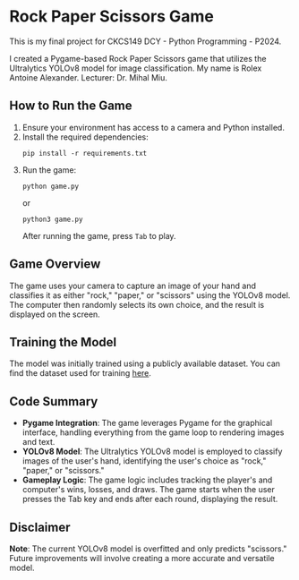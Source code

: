 # Rock Paper Scissors Game

This is my final project for CKCS149 DCY - Python Programming - P2024.

I created a Pygame-based Rock Paper Scissors game that utilizes the Ultralytics YOLOv8 model for image classification. My name is Rolex Antoine Alexander. Lecturer: Dr. Mihal Miu.

## How to Run the Game

1. Ensure your environment has access to a camera and Python installed.
2. Install the required dependencies:
   ```
   pip install -r requirements.txt
   ```
3. Run the game:
   ```
   python game.py
   ```
   or
   ```
   python3 game.py
   ```
   After running the game, press `Tab` to play.

## Game Overview

The game uses your camera to capture an image of your hand and classifies it as either "rock," "paper," or "scissors" using the YOLOv8 model. The computer then randomly selects its own choice, and the result is displayed on the screen.

## Training the Model

The model was initially trained using a publicly available dataset. You can find the dataset used for training [here](https://www.kaggle.com/datasets/sanikamal/rock-paper-scissors-dataset).

## Code Summary

- **Pygame Integration**: The game leverages Pygame for the graphical interface, handling everything from the game loop to rendering images and text.
- **YOLOv8 Model**: The Ultralytics YOLOv8 model is employed to classify images of the user's hand, identifying the user's choice as "rock," "paper," or "scissors."
- **Gameplay Logic**: The game logic includes tracking the player's and computer's wins, losses, and draws. The game starts when the user presses the Tab key and ends after each round, displaying the result.

## Disclaimer

**Note**: The current YOLOv8 model is overfitted and only predicts "scissors." Future improvements will involve creating a more accurate and versatile model.